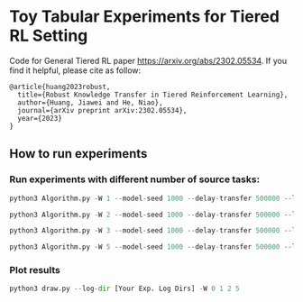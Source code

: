# Toy Tabular Experiments for Tiered RL Setting
Code for General Tiered RL paper https://arxiv.org/abs/2302.05534. If you find it helpful, please cite as follow:

```
@article{huang2023robust,
  title={Robust Knowledge Transfer in Tiered Reinforcement Learning},
  author={Huang, Jiawei and He, Niao},
  journal={arXiv preprint arXiv:2302.05534},
  year={2023}
}
```

## How to run experiments


### Run experiments with different number of source tasks:
```python
python3 Algorithm.py -W 1 --model-seed 1000 --delay-transfer 500000 --lam 0.3 --seed 100 200 300 400 500 ...

python3 Algorithm.py -W 2 --model-seed 1000 --delay-transfer 500000 --lam 0.3 --seed 100 200 300 400 500 ...

python3 Algorithm.py -W 3 --model-seed 1000 --delay-transfer 500000 --lam 0.3 --seed 100 200 300 400 500 ...

python3 Algorithm.py -W 5 --model-seed 1000 --delay-transfer 500000 --lam 0.3 --seed 100 200 300 400 500 ...
```


### Plot results

```python
python3 draw.py --log-dir [Your Exp. Log Dirs] -W 0 1 2 5
```